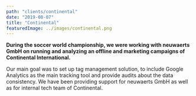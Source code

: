 ```yaml
---
path: "clients/continental"
date: "2019-08-07"
title: "Continental"
featuredImage: ../images/continental.png
---
```



**During the soccer world championship, we were working with neuwaerts GmbH on running and analyzing an offline and marketing campaigns of Continental International.**

Our main goal was to set up tag management solution, to include Google Analytics as the main tracking tool and provide audits about the data consistency. We have been providing support for neuwaerts GmbH as well as for internal tech team of Continental.